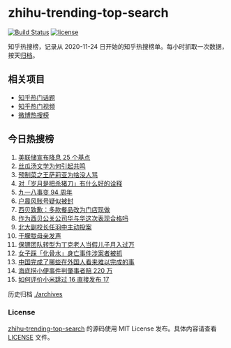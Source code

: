 # zhihu-trending-top-search

[![Build Status](https://github.com/justjavac/zhihu-trending-top-search/workflows/ci/badge.svg?branch=main)](https://github.com/justjavac/zhihu-trending-top-search/actions)
[![license](https://img.shields.io/github/license/justjavac/zhihu-trending-top-search)](https://github.com/justjavac/zhihu-trending-top-search/blob/main/LICENSE)

知乎热搜榜，记录从 2020-11-24 日开始的知乎热搜榜单。每小时抓取一次数据，按天[归档](./archives)。

## 相关项目

- [知乎热门话题](https://github.com/justjavac/zhihu-trending-hot-questions)
- [知乎热门视频](https://github.com/justjavac/zhihu-trending-hot-video)
- [微博热搜榜](https://github.com/justjavac/weibo-trending-hot-search)

## 今日热搜榜

<!-- BEGIN -->
<!-- 最后更新时间 Fri Sep 19 2025 06:16:34 GMT+0800 (China Standard Time) -->

1. [美联储宣布降息 25 个基点](https://www.zhihu.com/search?q=%E7%BE%8E%E8%81%94%E5%82%A8%E5%AE%A3%E5%B8%83%E9%99%8D%E6%81%AF%2025%20%E4%B8%AA%E5%9F%BA%E7%82%B9)
1. [丝瓜汤文学为何引起共鸣](https://www.zhihu.com/search?q=%E4%B8%9D%E7%93%9C%E6%B1%A4%E6%96%87%E5%AD%A6%E4%B8%BA%E4%BD%95%E5%BC%95%E8%B5%B7%E5%85%B1%E9%B8%A3)
1. [预制菜之王萨莉亚为啥没人骂](https://www.zhihu.com/search?q=%E9%A2%84%E5%88%B6%E8%8F%9C%E4%B9%8B%E7%8E%8B%E8%90%A8%E8%8E%89%E4%BA%9A%E4%B8%BA%E5%95%A5%E6%B2%A1%E4%BA%BA%E9%AA%82)
1. [对「岁月是把杀猪刀」有什么好的诠释](https://www.zhihu.com/search?q=%E5%AF%B9%E3%80%8C%E5%B2%81%E6%9C%88%E6%98%AF%E6%8A%8A%E6%9D%80%E7%8C%AA%E5%88%80%E3%80%8D%E6%9C%89%E4%BB%80%E4%B9%88%E5%A5%BD%E7%9A%84%E8%AF%A0%E9%87%8A)
1. [九一八事变 94 周年](https://www.zhihu.com/search?q=%E4%B9%9D%E4%B8%80%E5%85%AB%E4%BA%8B%E5%8F%98%2094%20%E5%91%A8%E5%B9%B4)
1. [户晨风账号疑似被封](https://www.zhihu.com/search?q=%E6%88%B7%E6%99%A8%E9%A3%8E%E8%B4%A6%E5%8F%B7%E7%96%91%E4%BC%BC%E8%A2%AB%E5%B0%81)
1. [西贝致歉：多款餐品改为门店现做](https://www.zhihu.com/search?q=%E8%A5%BF%E8%B4%9D%E8%87%B4%E6%AD%89%EF%BC%9A%E5%A4%9A%E6%AC%BE%E9%A4%90%E5%93%81%E6%94%B9%E4%B8%BA%E9%97%A8%E5%BA%97%E7%8E%B0%E5%81%9A)
1. [作为西贝公关公司华与华这次表现合格吗](https://www.zhihu.com/search?q=%E4%BD%9C%E4%B8%BA%E8%A5%BF%E8%B4%9D%E5%85%AC%E5%85%B3%E5%85%AC%E5%8F%B8%E5%8D%8E%E4%B8%8E%E5%8D%8E%E8%BF%99%E6%AC%A1%E8%A1%A8%E7%8E%B0%E5%90%88%E6%A0%BC%E5%90%97)
1. [北大副校长任羽中主动投案](https://www.zhihu.com/search?q=%E5%8C%97%E5%A4%A7%E5%89%AF%E6%A0%A1%E9%95%BF%E4%BB%BB%E7%BE%BD%E4%B8%AD%E4%B8%BB%E5%8A%A8%E6%8A%95%E6%A1%88)
1. [于朦胧母亲发声](https://www.zhihu.com/search?q=%E4%BA%8E%E6%9C%A6%E8%83%A7%E6%AF%8D%E4%BA%B2%E5%8F%91%E5%A3%B0)
1. [保镖团队转型为丁克老人当假儿子月入过万](https://www.zhihu.com/search?q=%E4%BF%9D%E9%95%96%E5%9B%A2%E9%98%9F%E8%BD%AC%E5%9E%8B%E4%B8%BA%E4%B8%81%E5%85%8B%E8%80%81%E4%BA%BA%E5%BD%93%E5%81%87%E5%84%BF%E5%AD%90%E6%9C%88%E5%85%A5%E8%BF%87%E4%B8%87)
1. [女子踩「化骨水」身亡事件涉案者被抓](https://www.zhihu.com/search?q=%E5%A5%B3%E5%AD%90%E8%B8%A9%E3%80%8C%E5%8C%96%E9%AA%A8%E6%B0%B4%E3%80%8D%E8%BA%AB%E4%BA%A1%E4%BA%8B%E4%BB%B6%E6%B6%89%E6%A1%88%E8%80%85%E8%A2%AB%E6%8A%93)
1. [中国完成了哪些在外国人看来难以完成的事](https://www.zhihu.com/search?q=%E4%B8%AD%E5%9B%BD%E5%AE%8C%E6%88%90%E4%BA%86%E5%93%AA%E4%BA%9B%E5%9C%A8%E5%A4%96%E5%9B%BD%E4%BA%BA%E7%9C%8B%E6%9D%A5%E9%9A%BE%E4%BB%A5%E5%AE%8C%E6%88%90%E7%9A%84%E4%BA%8B)
1. [海底捞小便事件判肇事者赔 220 万](https://www.zhihu.com/search?q=%E6%B5%B7%E5%BA%95%E6%8D%9E%E5%B0%8F%E4%BE%BF%E4%BA%8B%E4%BB%B6%E5%88%A4%E8%82%87%E4%BA%8B%E8%80%85%E8%B5%94%20220%20%E4%B8%87)
1. [如何评价小米跳过 16 直接发布 17](https://www.zhihu.com/search?q=%E5%A6%82%E4%BD%95%E8%AF%84%E4%BB%B7%E5%B0%8F%E7%B1%B3%E8%B7%B3%E8%BF%87%2016%20%E7%9B%B4%E6%8E%A5%E5%8F%91%E5%B8%83%2017)

<!-- END -->

历史归档 [./archives](./archives)

### License

[zhihu-trending-top-search](https://github.com/justjavac/zhihu-trending-top-search) 的源码使用 MIT License
发布。具体内容请查看 [LICENSE](./LICENSE) 文件。
